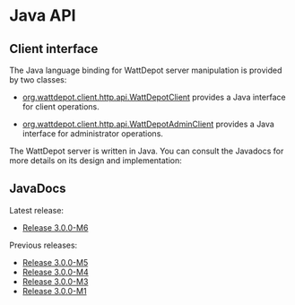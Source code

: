 # Java API

## Client interface

The Java language binding for WattDepot server manipulation is provided by two classes:

  * [org.wattdepot.client.http.api.WattDepotClient](http://wattdepot.github.io/wattdepot/javadoc/3.0.0-M5/org/wattdepot/client/http/api/WattDepotClient.html) provides a Java interface for client operations.

  * [org.wattdepot.client.http.api.WattDepotAdminClient](http://wattdepot.github.io/wattdepot/javadoc/3.0.0-M5/org/wattdepot/client/http/api/WattDepotAdminClient.html) provides a Java interface for administrator operations.

The WattDepot server is written in Java. You can consult the Javadocs for more details on its design and implementation:

## JavaDocs

Latest release:

* [Release 3.0.0-M6](http://wattdepot.github.io/wattdepot/javadoc/latest/)

Previous releases:

* [Release 3.0.0-M5](http://wattdepot.github.io/wattdepot/javadoc/3.0.0-M5/)
* [Release 3.0.0-M4](http://wattdepot.github.io/wattdepot/javadoc/3.0.0-M4/)
* [Release 3.0.0-M3](http://wattdepot.github.io/wattdepot/javadoc/3.0.0-M3/)
* [Release 3.0.0-M1](http://wattdepot.github.io/wattdepot/javadoc/3.0.0-M1/)

